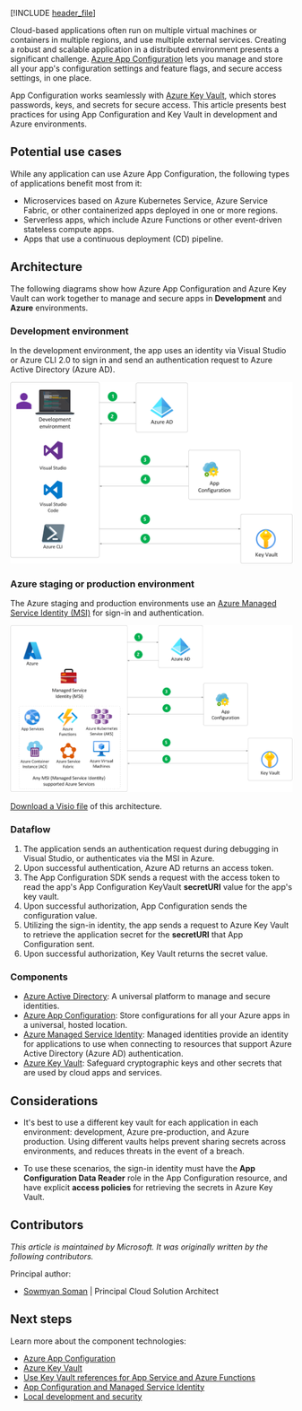 [!INCLUDE [header_file](../../../includes/sol-idea-header.md)]

Cloud-based applications often run on multiple virtual machines or containers in multiple regions, and use multiple external services. Creating a robust and scalable application in a distributed environment presents a significant challenge. [Azure App Configuration](/azure/azure-app-configuration/overview) lets you manage and store all your app's configuration settings and feature flags, and secure access settings, in one place.

App Configuration works seamlessly with [Azure Key Vault](https://azure.microsoft.com/services/key-vault), which stores passwords, keys, and secrets for secure access. This article presents best practices for using App Configuration and Key Vault in development and Azure environments.

## Potential use cases

While any application can use Azure App Configuration, the following types of applications benefit most from it:

* Microservices based on Azure Kubernetes Service, Azure Service Fabric, or other containerized apps deployed in one or more regions.
* Serverless apps, which include Azure Functions or other event-driven stateless compute apps.
* Apps that use a continuous deployment (CD) pipeline.

## Architecture

The following diagrams show how Azure App Configuration and Azure Key Vault can work together to manage and secure apps in **Development** and **Azure** environments.

### Development environment

In the development environment, the app uses an identity via Visual Studio or Azure CLI 2.0 to sign in and send an authentication request to Azure Active Directory (Azure AD).

![Development environment](../media/appconfig-development.png)

### Azure staging or production environment

The Azure staging and production environments use an [Azure Managed Service Identity (MSI)](/azure/active-directory/managed-identities-azure-resources/overview) for sign-in and authentication.

![Azure environment](../media/appconfig-azure.png)

[Download a Visio file](https://arch-center.azureedge.net/AppConfig_Development.vsdx) of this architecture.

### Dataflow

1. The application sends an authentication request during debugging in Visual Studio, or authenticates via the MSI in Azure.
1. Upon successful authentication, Azure AD returns an access token.
1. The App Configuration SDK sends a request with the access token to read the app's App Configuration KeyVault **secretURI** value for the app's key vault.
1. Upon successful authorization, App Configuration sends the configuration value.
1. Utilizing the sign-in identity, the app sends a request to Azure Key Vault to retrieve the application secret for the **secretURI** that App Configuration sent.
1. Upon successful authorization, Key Vault returns the secret value.

### Components

* [Azure Active Directory](https://azure.microsoft.com/services/active-directory): A universal platform to manage and secure identities.
* [Azure App Configuration](https://azure.microsoft.com/services/app-configuration): Store configurations for all your Azure apps in a universal, hosted location.
* [Azure Managed Service Identity](/azure/active-directory/managed-identities-azure-resources): Managed identities provide an identity for applications to use when connecting to resources that support Azure Active Directory (Azure AD) authentication.
* [Azure Key Vault](https://azure.microsoft.com/services/key-vault): Safeguard cryptographic keys and other secrets that are used by cloud apps and services.

## Considerations

* It's best to use a different key vault for each application in each environment: development, Azure pre-production, and Azure production. Using different vaults helps prevent sharing secrets across environments, and reduces threats in the event of a breach.

* To use these scenarios, the sign-in identity must have the **App Configuration Data Reader** role in the App Configuration resource, and have explicit **access policies** for retrieving the secrets in Azure Key Vault.

## Contributors

*This article is maintained by Microsoft. It was originally written by the following contributors.*

Principal author:

 * [Sowmyan Soman](https://www.linkedin.com/in/sowmyancs) | Principal Cloud Solution Architect

## Next steps

Learn more about the component technologies:

* [Azure App Configuration](/azure/azure-app-configuration)
* [Azure Key Vault](/azure/key-vault/general/basic-concepts)
* [Use Key Vault references for App Service and Azure Functions](/azure/app-service/app-service-key-vault-references)
* [App Configuration and Managed Service Identity](/azure/azure-app-configuration/howto-integrate-azure-managed-service-identity?tabs=core2x)
* [Local development and security](/aspnet/core/security/app-secrets?tabs=windows&view=aspnetcore-3.1)
